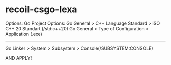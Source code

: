 # recoil-csgo-lexa

Options:
Go Project Options:
Go General > C++ Language Standard > ISO C++ 20 Standart (/std:c++20)
Go General > Type of Configuration > Application (.exe)

--------------------------------------------------------------------------------------------------

Go Linker > System > Subsystem > Console(/SUBSYSTEM:CONSOLE)

AND APPLY!
